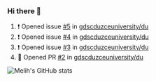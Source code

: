 ### Hi there 👋

<!--START_SECTION:activity-->
1. ❗ Opened issue [#5](https://github.com/gdscduzceuniversity/du/issues/5) in [gdscduzceuniversity/du](https://github.com/gdscduzceuniversity/du)
2. ❗ Opened issue [#4](https://github.com/gdscduzceuniversity/du/issues/4) in [gdscduzceuniversity/du](https://github.com/gdscduzceuniversity/du)
3. ❗ Opened issue [#3](https://github.com/gdscduzceuniversity/du/issues/3) in [gdscduzceuniversity/du](https://github.com/gdscduzceuniversity/du)
4. 💪 Opened PR [#2](https://github.com/gdscduzceuniversity/du/pull/2) in [gdscduzceuniversity/du](https://github.com/gdscduzceuniversity/du)
<!--END_SECTION:activity-->

<p align="left">
 <img src="https://github-readme-stats.vercel.app/api?username=MelihEmreGuler&show_icons=true&theme=merko" alt="Melih's GitHub stats"/>
</p>